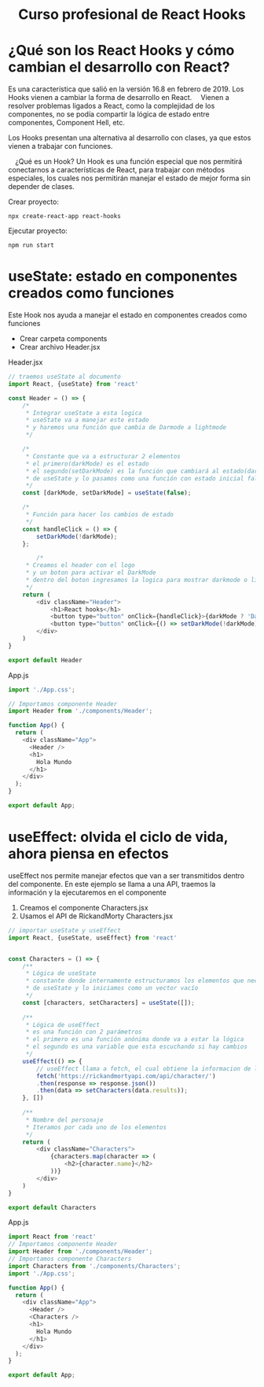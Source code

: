 <div align="center">
  <h1>Curso profesional de React Hooks</h1>
</div>

# ¿Qué son los React Hooks y cómo cambian el desarrollo con React?

Es una característica que salió en la versión 16.8 en febrero de 2019.
Los Hooks vienen a cambiar la forma de desarrollo en React.
⠀
Vienen a resolver problemas ligados a React, como la complejidad de los componentes, no se podía compartir la lógica de estado entre componentes, Component Hell, etc.

Los Hooks presentan una alternativa al desarrollo con clases, ya que estos vienen a trabajar con funciones.

⠀
¿Qué es un Hook?
Un Hook es una función especial que nos permitirá conectarnos a características de React, para trabajar con métodos especiales, los cuales nos permitirán manejar el estado de mejor forma sin depender de clases.

Crear proyecto:
```
npx create-react-app react-hooks
```
Ejecutar proyecto:
```
npm run start
```
# useState: estado en componentes creados como funciones
Este Hook nos ayuda a manejar el estado en componentes creados como funciones

- Crear carpeta components
- Crear archivo Header.jsx

Header.jsx
```js
// traemos useState al documento
import React, {useState} from 'react'

const Header = () => {
    /*
     * Integrar useState a esta logica
     * useState va a manejar este estado 
     * y haremos una función que cambia de Darmode a lightmode
     */

    /*
     * Constante que va a estructurar 2 elementos
     * el primero(darkMode) es el estado
     * el segundo(setDarkMode) es la función que cambiará al estado(darkMode)
     * de useState y lo pasamos como una función con estado inicial false
     */
    const [darkMode, setDarkMode] = useState(false);

    /*
     * Función para hacer los cambios de estado
     */
    const handleClick = () => {
        setDarkMode(!darkMode);
    };

		/*
     * Creamos el header con el logo 
     * y un boton para activar el DarkMode
     * dentro del boton ingresamos la logica para mostrar darkmode o lightMode
     */
    return (
        <div className="Header">
            <h1>React hooks</h1>
            <button type="button" onClick={handleClick}>{darkMode ? 'Dark Mode' : 'Light Mode'}</button>
            <button type="button" onClick={() => setDarkMode(!darkMode)}>{darkMode ? 'Dark Mode 2' : 'Light Mode 2'}</button>
        </div>
    )
}

export default Header
```
App.js
```js
import './App.css';

// Importamos componente Header
import Header from './components/Header';

function App() {
  return (
    <div className="App">
      <Header />
      <h1>
        Hola Mundo
      </h1>
    </div>
  );
}

export default App;
```
# useEffect: olvida el ciclo de vida, ahora piensa en efectos
useEffect nos permite manejar efectos que van a ser transmitidos dentro del componente.
En este ejemplo se llama a una API, traemos la información y la ejecutaremos en el componente

1. Creamos el componente Characters.jsx
2. Usamos el API de RickandMorty
Characters.jsx

```js
// importar useState y useEffect
import React, {useState, useEffect} from 'react'


const Characters = () => {
    /**
     * Lógica de useState
     * constante donde internamente estructuramos los elementos que necesitamos
     * de useState y lo iniciamos como un vector vacío
     */
    const [characters, setCharacters] = useState([]);
    
    /**
     * Lógica de useEffect
     * es una función con 2 parámetros
     * el primero es una función anónima donde va a estar la lógica
     * el segundo es una variable que esta escuchando si hay cambios 
     */
    useEffect(() => {
        // useEffect llama a fetch, el cual obtiene la informacion de la api de RickAndMorty
        fetch('https://rickandmortyapi.com/api/character/')
        .then(response => response.json())
        .then(data => setCharacters(data.results));
    }, [])
    
    /** 
     * Nombre del personaje
     * Iteramos por cada uno de los elementos
     */
    return (
        <div className="Characters">
            {characters.map(character => (
                <h2>{character.name}</h2>
            ))}
        </div>
    )
}

export default Characters
```
App.js
```js
import React from 'react'
// Importamos componente Header
import Header from './components/Header';
// Importamos componente Characters
import Characters from './components/Characters';
import './App.css';

function App() {
  return (
    <div className="App">
      <Header />
      <Characters />
      <h1>
        Hola Mundo
      </h1>
    </div>
  );
}

export default App;
```